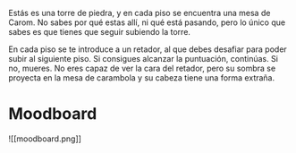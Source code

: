 Estás es una torre de piedra, y en cada piso se encuentra una mesa de Carom. No sabes por qué estas allí, ni qué está pasando, pero lo único que sabes es que tienes que seguir subiendo la torre.

En cada piso se te introduce a un retador, al que debes desafiar para poder subir al siguiente piso. Si consigues alcanzar la puntuación, continúas. Si no, mueres.
No eres capaz de ver la cara del retador, pero su sombra se proyecta en la mesa de carambola y su cabeza tiene una forma extraña.

# Moodboard
![[moodboard.png]]